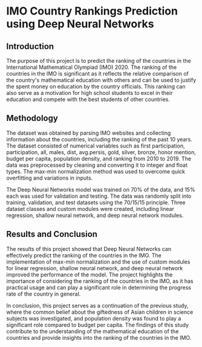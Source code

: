 # IMO Country Rankings Prediction using Deep Neural Networks

## Introduction
The purpose of this project is to predict the ranking of the countries in the International Mathematical Olympiad (IMO) 2020. The ranking of the countries in the IMO is significant as it reflects the relative comparison of the country's mathematical education with others and can be used to justify the spent money on education by the country officials. This ranking can also serve as a motivation for high school students to excel in their education and compete with the best students of other countries.

## Methodology
The dataset was obtained by parsing IMO websites and collecting information about the countries, including the ranking of the past 10 years. The dataset consisted of numerical variables such as first participation, participation, all, males, dist, avg.persis, gold, silver, bronze, honor mention, budget per capita, population density, and ranking from 2010 to 2019. The data was preprocessed by cleaning and converting it to integer and float types. The max-min normalization method was used to overcome quick overfitting and variations in inputs.

The Deep Neural Networks model was trained on 70% of the data, and 15% each was used for validation and testing. The data was randomly split into training, validation, and test datasets using the 70/15/15 principle. Three dataset classes and custom modules were created, including linear regression, shallow neural network, and deep neural network modules.

## Results and Conclusion
The results of this project showed that Deep Neural Networks can effectively predict the ranking of the countries in the IMO. The implementation of max-min normalization and the use of custom modules for linear regression, shallow neural network, and deep neural network improved the performance of the model. The project highlights the importance of considering the ranking of the countries in the IMO, as it has practical usage and can play a significant role in determining the progress rate of the country in general.

In conclusion, this project serves as a continuation of the previous study, where the common belief about the giftedness of Asian children in science subjects was investigated, and population density was found to play a significant role compared to budget per capita. The findings of this study contribute to the understanding of the mathematical education of the countries and provide insights into the ranking of the countries in the IMO.



